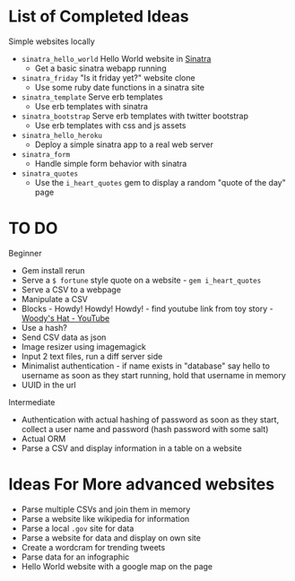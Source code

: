 # List of Completed Ideas

Simple websites locally
* `sinatra_hello_world` Hello World website in [Sinatra](http://www.sinatrarb.com/intro.html)
    * Get a basic sinatra webapp running
* `sinatra_friday` "Is it friday yet?" website clone
    * Use some ruby date functions in a sinatra site
* `sinatra_template` Serve erb templates
    * Use erb templates with sinatra
* `sinatra_bootstrap` Serve erb templates with twitter bootstrap
    * Use erb templates with css and js assets
* `sinatra_hello_heroku`
    * Deploy a simple sinatra app to a real web server
* `sinatra_form`
    * Handle simple form behavior with sinatra
* `sinatra_quotes`
    * Use the `i_heart_quotes` gem to display a random "quote of the day" page

# TO DO

Beginner
* Gem install rerun
* Serve a `$ fortune` style quote on a website - `gem i_heart_quotes`
* Serve a CSV to a webpage
* Manipulate a CSV
* Blocks - Howdy! Howdy! Howdy! - find youtube link from toy story - [Woody's Hat - YouTube](http://www.youtube.com/watch?v=G-I3UXqDhIo)
* Use a hash?
* Send CSV data as json
* Image resizer using imagemagick
* Input 2 text files, run a diff server side
* Minimalist authentication - if name exists in "database" say hello to username
    as soon as they start running, hold that username in memory
* UUID in the url

Intermediate
* Authentication with actual hashing of password
    as soon as they start, collect a user name and password (hash password with some salt)
* Actual ORM
* Parse a CSV and display information in a table on a website


# Ideas For More advanced websites

* Parse multiple CSVs and join them in memory
* Parse a website like wikipedia for information
* Parse a local `.gov` site for data
* Parse a website for data and display on own site
* Create a wordcram for trending tweets
* Parse data for an infographic
* Hello World website with a google map on the page
